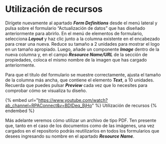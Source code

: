 # Utilización de recursos

Dirígete nuevamente al apartado _**Form Definitions**_ desde el menú lateral y pulsa sobre el formulario “Actualización de datos” que has diseñado anteriormente para abrirlo. En el menú de elementos de formulario, selecciona _**Layout**_ y haz clic junto a la columna existente en el encabezado para crear una nueva. Reduce su tamaño a 2 unidades para mostrar el logo en un tamaño apropiado. Luego, añade un componente _**Image**_ dentro de la nueva columna y, en el campo _**Resource Name/URL**_ de la sección de propiedades, coloca el mismo nombre de la imagen que has cargado anteriormente.

Para que el título del formulario se muestre correctamente, ajusta el tamaño de la columna más ancha, que contiene el elemento _**Text**_, a 10 unidades. Recuerda que puedes pulsar _**Preview**_ cada vez que lo necesites para comprobar cómo se visualiza tu diseño.

{% embed url="https://www.youtube.com/watch?ab_channel=RPAConnect&v=BDlDeq_BjHo" %}
Utilización de recursos
{% endembed %}

Más adelante veremos cómo utilizar un archivo de tipo PDF. Ten presente que, tanto en el caso de los documentos como de las imágenes, una vez cargados en el repositorio podrás reutilizarlos en todos los formularios que desees ingresando su nombre en el apartado _**Resource Name**_.
